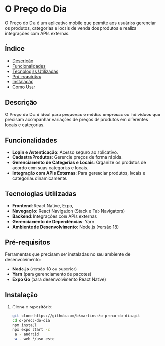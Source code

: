 # O Preço do Dia
O Preço do Dia é um aplicativo mobile que permite aos usuários gerenciar os produtos, categorias e locais de venda dos produtos e realiza integrações com APIs externas.

## Índice
- [Descrição](#descrição)
- [Funcionalidades](#funcionalidades)
- [Tecnologias Utilizadas](#tecnologias-utilizadas)
- [Pré-requisitos](#pré-requisitos)
- [Instalação](#instalação)
- [Como Usar](#como-usar)

## Descrição
O Preço do Dia é ideal para pequenas e médias empresas ou indivíduos que precisam acompanhar variações de preços de produtos em diferentes locais e categorias.

## Funcionalidades
- **Login e Autenticação**: Acesso seguro ao aplicativo.
- **Cadastra Produtos**: Gerencie preços de forma rápida.
- **Gerenciamento de Categorias e Locais**: Organize os produtos de acordo com suas categorias e locais.
- **Integração com APIs Externas**: Para gerenciar produtos, locais e categorias dinamicamente.

## Tecnologias Utilizadas
- **Frontend**: React Native, Expo,
- **Navegação**: React Navigation (Stack e Tab Navigators)
- **Backend**: Integrações com APIs externas
- **Gerenciamento de Dependências**: Yarn
- **Ambiente de Desenvolvimento**: Node.js (versão 18)

## Pré-requisitos
Ferramentas que precisam ser instaladas no seu ambiente de desenvolvimento:
- **Node.js** (versão 18 ou superior)
- **Yarn** (para gerenciamento de pacotes)
- **Expo Go** (para desenvolvimento React Native)

## Instalação
1. Clone o repositório:
   ```bash
   git clone https://github.com/bkmartinss/o-preco-do-dia.git
   cd o-preco-do-dia
   npm install
   npx expo start -c
    a - android
    w - web //uso este



